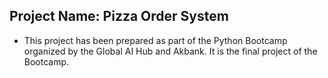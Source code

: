 
## Project Name: Pizza Order System


* This project has been prepared as part of the Python Bootcamp organized by the Global AI Hub and Akbank. It is the final project of the Bootcamp.
